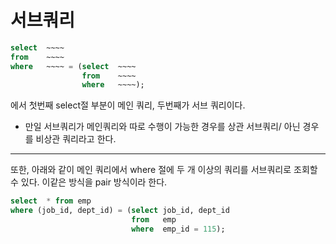 서브쿼리
=======

```sql
select  ~~~~
from    ~~~~
where   ~~~~ = (select  ~~~~
                from    ~~~~
                where   ~~~~);
```
에서 첫번째 select절 부분이 메인 쿼리, 두번째가 서브 쿼리이다.
- 만일 서브쿼리가 메인쿼리와 따로 수행이 가능한 경우를 상관 서브쿼리/ 아닌 경우를 비상관 쿼리라고 한다.

- - -
또한, 아래와 같이 메인 쿼리에서 where 절에 두 개 이상의 쿼리를 서브쿼리로 조회할 수 있다. 이같은 방식을 pair 방식이라 한다.
```sql
select  * from emp
where (job_id, dept_id) = (select job_id, dept_id
                           from   emp
                           where  emp_id = 115);
```
